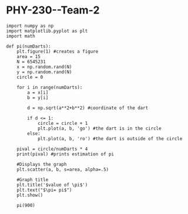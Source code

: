 # PHY-230--Team-2

    import numpy as np
    import matplotlib.pyplot as plt
    import math

    def pi(numDarts):
        plt.figure(1) #creates a figure
        area = 15
        N = 6545231
        x = np.random.rand(N)
        y = np.random.rand(N)
        circle = 0

        for i in range(numDarts):
            a = x[i]
            b = y[i]
        
            d = np.sqrt(a**2+b**2) #coordinate of the dart

            if d <= 1:
                circle = circle + 1
                plt.plot(a, b, 'go') #the dart is in the circle
            else:
                plt.plot(a, b, 'ro') #the dart is outside of the circle
            
        pival = circle/numDarts * 4
        print(pival) #prints estimation of pi
        
        #Displays the graph
        plt.scatter(a, b, s=area, alpha=.5)
        
        #Graph title
        plt.title('$value of \pi$')
        plt.text("$\pi= pi$")
        plt.show()
    
        pi(900)

